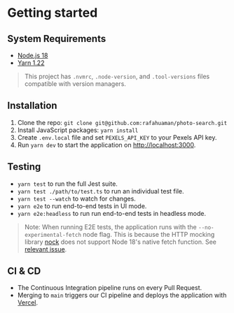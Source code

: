 # Getting started

## System Requirements

- [Node.js 18](https://nodejs.org/en/)
- [Yarn 1.22](https://classic.yarnpkg.com/lang/en/)

> This project has `.nvmrc`, `.node-version`, and `.tool-versions` files compatible with version managers.

## Installation

1. Clone the repo: `git clone git@github.com:rafahuaman/photo-search.git`
2. Install JavaScript packages: `yarn install`
3. Create `.env.local` file and set `PEXELS_API_KEY` to your Pexels API key.
4. Run `yarn dev` to start the application on [http://localhost:3000](http://localhost:3000/).

## Testing

- `yarn test` to run the full Jest suite.
- `yarn test ./path/to/test.ts` to run an individual test file.
- `yarn test --watch` to watch for changes.
- `yarn e2e` to run end-to-end tests in UI mode.
- `yarn e2e:headless` to run run end-to-end tests in headless mode.

> Note: When running E2E tests, the application runs with the `--no-experimental-fetch` node flag.
> This is because the HTTP mocking library [nock](https://github.com/nock/nock) does not support Node 18's native fetch function. See [relevant issue](https://github.com/nock/nock/issues/2183).

## CI & CD

- The Continuous Integration pipeline runs on every Pull Request.
- Merging to `main` triggers our CI pipeline and deploys the application with [Vercel](https://vercel.com/).
